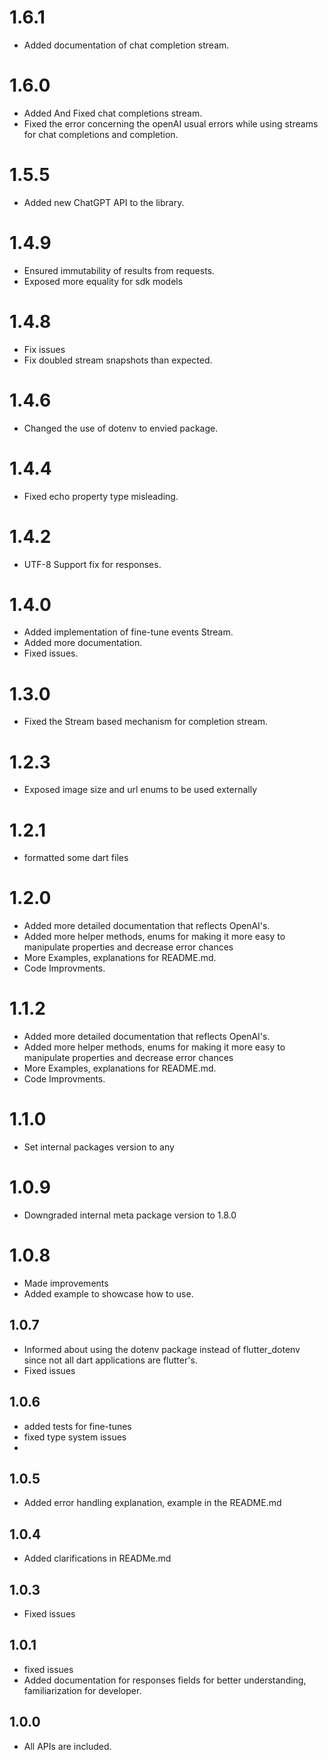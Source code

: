 # 1.6.1

- Added documentation of chat completion stream.

# 1.6.0

- Added And Fixed chat completions stream.
- Fixed the error concerning the openAI usual errors while using streams for chat completions and completion.

# 1.5.5

- Added new ChatGPT API to the library.

# 1.4.9

- Ensured immutability of results from requests.
- Exposed more equality for sdk models

# 1.4.8

- Fix issues
- Fix doubled stream snapshots than expected.

# 1.4.6

- Changed the use of dotenv to envied package.

# 1.4.4

- Fixed echo property type misleading.

# 1.4.2

- UTF-8 Support fix for responses.

# 1.4.0

- Added implementation of fine-tune events Stream.
- Added more documentation.
- Fixed issues.

# 1.3.0

- Fixed the Stream based mechanism for completion stream.

# 1.2.3

- Exposed image size and url enums to be used externally

# 1.2.1

- formatted some dart files

# 1.2.0

- Added more detailed documentation that reflects OpenAI's.
- Added more helper methods, enums for making it more easy to manipulate properties and decrease error chances
- More Examples, explanations for README.md.
- Code Improvments.

# 1.1.2

- Added more detailed documentation that reflects OpenAI's.
- Added more helper methods, enums for making it more easy to manipulate properties and decrease error chances
- More Examples, explanations for README.md.
- Code Improvments.

# 1.1.0

- Set internal packages version to any

# 1.0.9

- Downgraded internal meta package version to 1.8.0

# 1.0.8

- Made improvements
- Added example to showcase how to use.

## 1.0.7

- Informed about using the dotenv package instead of flutter_dotenv since not all dart applications are flutter's.
- Fixed issues

## 1.0.6

- added tests for fine-tunes
- fixed type system issues
-

## 1.0.5

- Added error handling explanation, example in the README.md

## 1.0.4

- Added clarifications in READMe.md

## 1.0.3

- Fixed issues

## 1.0.1

- fixed issues
- Added documentation for responses fields for better understanding, familiarization for developer.

## 1.0.0

- All APIs are included.
